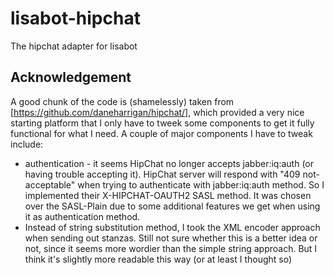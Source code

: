 # lisabot-hipchat

The hipchat adapter for lisabot

## Acknowledgement

A good chunk of the code is (shamelessly) taken from
[https://github.com/daneharrigan/hipchat/], which provided a very nice starting
platform that I only have to tweek some components to get it fully functional
for what I need. A couple of major components I have to tweak include:
  * authentication - it seems HipChat no longer accepts jabber:iq:auth (or
    having trouble accepting it). HipChat server will respond with "409
    not-acceptable" when trying to authenticate with jabber:iq:auth method. So
    I implemented their X-HIPCHAT-OAUTH2 SASL method. It was chosen over the
    SASL-Plain due to some additional features we get when using it as
    authentication method.
  * Instead of string substitution method, I took the XML encoder approach when
    sending out stanzas. Still not sure whether this is a better idea or not,
    since it seems more wordier than the simple string approach. But I think
    it's slightly more readable this way (or at least I thought so)

